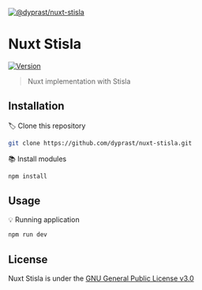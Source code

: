 [![@dyprast/nuxt-stisla](https://i.ibb.co/BnnT2T9/nuxt-stisla.jpg)](https://nuxtstisla.vercel.app/)

# Nuxt Stisla

<p>
  <a href="#" target="_blank">
    <img alt="Version" src="https://img.shields.io/badge/version-1.0.0-blue.svg?cacheSeconds=2592000" />
  </a>
</p>

> Nuxt implementation with Stisla

## Installation

🏷 Clone this repository

```sh
git clone https://github.com/dyprast/nuxt-stisla.git
```

📚 Install modules

```sh
npm install
```

## Usage

💡 Running application

```sh
npm run dev
```

## License

Nuxt Stisla is under the <a href="https://github.com/dyprast/nuxt-stisla/blob/main/LICENSE" target="_blank">GNU General Public License v3.0</a>
